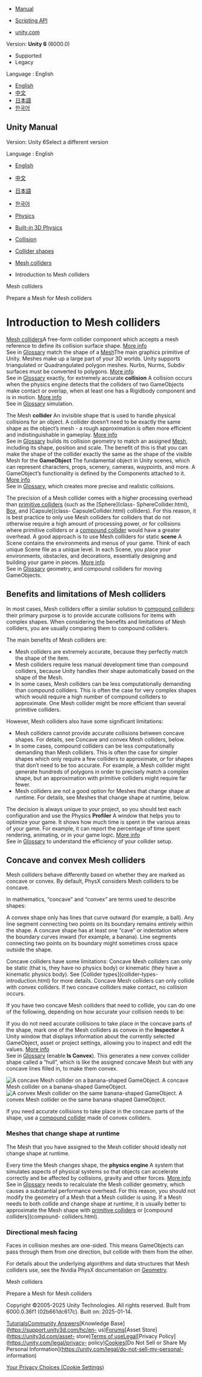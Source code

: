 [](https://docs.unity3d.com)

  * [Manual](../Manual/index.html)
  * [Scripting API](../ScriptReference/index.html)

  * [unity.com](https://unity.com/)

Version: **Unity 6** (6000.0)

  * Supported
  * Legacy

Language : English

  * [English](/Manual/mesh-colliders-introduction.html)
  * [中文](/cn/current/Manual/mesh-colliders-introduction.html)
  * [日本語](/ja/current/Manual/mesh-colliders-introduction.html)
  * [한국어](/kr/current/Manual/mesh-colliders-introduction.html)

[](https://docs.unity3d.com)

## Unity Manual

Version: Unity 6Select a different version

Language : English

  * [English](/Manual/mesh-colliders-introduction.html)
  * [中文](/cn/current/Manual/mesh-colliders-introduction.html)
  * [日本語](/ja/current/Manual/mesh-colliders-introduction.html)
  * [한국어](/kr/current/Manual/mesh-colliders-introduction.html)

  * [Physics](PhysicsSection.html)
  * [Built-in 3D Physics](PhysicsOverview.html)
  * [Collision](collision-section.html)
  * [Collider shapes](collider-shapes.html)
  * [Mesh colliders](mesh-colliders.html)
  * Introduction to Mesh colliders

[](mesh-colliders.html)

Mesh colliders

[](prepare-mesh-for-mesh-collider.html)

Prepare a Mesh for Mesh colliders

# Introduction to Mesh colliders

[Mesh colliders](class-MeshCollider.html)A free-form collider component which
accepts a mesh reference to define its collision surface shape. [More
info](class-MeshCollider.html)  
See in [Glossary](Glossary.html#MeshCollider) match the shape of a
[Mesh](class-Mesh.html)The main graphics primitive of Unity. Meshes make up a
large part of your 3D worlds. Unity supports triangulated or Quadrangulated
polygon meshes. Nurbs, Nurms, Subdiv surfaces must be converted to polygons.
[More info](mesh.html)  
See in [Glossary](Glossary.html#Mesh) exactly, for extremely accurate
**collision** A collision occurs when the physics engine detects that the
colliders of two GameObjects make contact or overlap, when at least one has a
Rigidbody component and is in motion. [More info](CollidersOverview.html)  
See in [Glossary](Glossary.html#Collision) simulation.

The Mesh **collider** An invisible shape that is used to handle physical
collisions for an object. A collider doesn’t need to be exactly the same shape
as the object’s mesh - a rough approximation is often more efficient and
indistinguishable in gameplay. [More info](CollidersOverview.html)  
See in [Glossary](Glossary.html#Collider) builds its collision geometry to
match an assigned [Mesh](class-Mesh.html), including its shape, position and
scale. The benefit of this is that you can make the shape of the collider
exactly the same as the shape of the visible Mesh for the **GameObject** The
fundamental object in Unity scenes, which can represent characters, props,
scenery, cameras, waypoints, and more. A GameObject’s functionality is defined
by the Components attached to it. [More info](class-GameObject.html)  
See in [Glossary](Glossary.html#GameObject), which creates more precise and
realistic collisions.

The precision of a Mesh collider comes with a higher processing overhead than
[primitive colliders](primitive-colliders.html) (such as the [Sphere](class-
SphereCollider.html), [Box](class-BoxCollider.html), and [Capsule](class-
CapsuleCollider.html) colliders). For this reason, it is best practice to only
use Mesh colliders for colliders that do not otherwise require a high amount
of processing power, or for collisions where primitive colliders or a
[compound collider](compound-colliders.html) would have a greater overhead. A
good approach is to use Mesh colliders for static **scene** A Scene contains
the environments and menus of your game. Think of each unique Scene file as a
unique level. In each Scene, you place your environments, obstacles, and
decorations, essentially designing and building your game in pieces. [More
info](CreatingScenes.html)  
See in [Glossary](Glossary.html#Scene) geometry, and compound colliders for
moving GameObjects.

## Benefits and limitations of Mesh colliders

In most cases, Mesh colliders offer a similar solution to [compound
colliders](compound-colliders.html): their primary purpose is to provide
accurate collisions for items with complex shapes. When considering the
benefits and limitations of Mesh colliders, you are usually comparing them to
compound colliders.

The main benefits of Mesh colliders are:

  * Mesh colliders are extremely accurate, because they perfectly match the shape of the item.
  * Mesh colliders require less manual development time than compound colliders, because Unity handles their shape automatically based on the shape of the Mesh.
  * In some cases, Mesh colliders can be less computationally demanding than compound colliders. This is often the case for very complex shapes which would require a high number of compound colliders to approximate. One Mesh collider might be more efficient than several primitive colliders.

However, Mesh colliders also have some significant limitations:

  * Mesh colliders cannot provide accurate collisions between concave shapes. For details, see Concave and convex Mesh colliders, below.
  * In some cases, compound colliders can be less computationally demanding than Mesh colliders. This is often the case for simpler shapes which only require a few colliders to approximate, or for shapes that don’t need to be too accurate. For example, a Mesh collider might generate hundreds of polygons in order to precisely match a complex shape, but an approximation with primitive colliders might require far fewer.
  * Mesh colliders are not a good option for Meshes that change shape at runtime. For details, see Meshes that change shape at runtime, below.

The decision is always unique to your project, so you should test each
configuration and use the Physics **Profiler** A window that helps you to
optimize your game. It shows how much time is spent in the various areas of
your game. For example, it can report the percentage of time spent rendering,
animating, or in your game logic. [More info](Profiler.html)  
See in [Glossary](Glossary.html#Profiler) to understand the efficiency of your
collider setup.

## Concave and convex Mesh colliders

Mesh colliders behave differently based on whether they are marked as concave
or convex. By default, PhysX considers Mesh colliders to be concave.

In mathematics, “concave” and “convex” are terms used to describe shapes:

A convex shape only has lines that curve outward (for example, a ball). Any
line segment connecting two points on its boundary remains entirely within the
shape. A concave shape has at least one “cave” or indentation where the
boundary curves inward (for example, a banana). Line segments connecting two
points on its boundary might sometimes cross space outside the shape.

Concave colliders have some limitations: Concave Mesh colliders can only be
static (that is, they have no physics body) or kinematic (they have a
kinematic physics body). See [Collider types](collider-types-
introduction.html) for more details. Concave Mesh colliders can only collide
with convex colliders. If two concave colliders make contact, no collision
occurs.

If you have two concave Mesh colliders that need to collide, you can do one of
the following, depending on how accurate your collision needs to be:

If you do not need accurate collisions to take place in the concave parts of
the shape, mark one of the Mesh colliders as convex in the **Inspector** A
Unity window that displays information about the currently selected
GameObject, asset or project settings, allowing you to inspect and edit the
values. [More info](UsingTheInspector.html)  
See in [Glossary](Glossary.html#Inspector) (enable **Is Convex**). This
generates a new convex collider shape called a “hull”, which is like the
assigned concave Mesh but with any concave lines filled in, to make them
convex.

![A concave Mesh collider on a banana-shaped
GameObject.](../uploads/Main/food-pack-banana-concave-mesh.png) A concave Mesh
collider on a banana-shaped GameObject. ![A convex Mesh collider on the same
banana-shaped GameObject.](../uploads/Main/food-pack-banana-convex-mesh.png) A
convex Mesh collider on the same banana-shaped GameObject.

If you need accurate collisions to take place in the concave parts of the
shape, use a [compound collider](compound-colliders.html) made of convex
colliders.

### Meshes that change shape at runtime

The Mesh that you have assigned to the Mesh collider should ideally not change
shape at runtime.

Every time the Mesh changes shape, the **physics engine** A system that
simulates aspects of physical systems so that objects can accelerate correctly
and be affected by collisions, gravity and other forces. [More
info](PhysicsSection.html)  
See in [Glossary](Glossary.html#PhysicsEngine) needs to recalculate the Mesh
collider geometry, which causes a substantial performance overhead. For this
reason, you should not modify the geometry of a Mesh that a Mesh collider is
using. If a Mesh needs to both collide and change shape at runtime, it is
usually better to approximate the Mesh shape with [primitive
colliders](primitive-colliders.html) or [compound colliders](compound-
colliders.html).

### Directional mesh facing

Faces in collision meshes are one-sided. This means GameObjects can pass
through them from one direction, but collide with them from the other.

For details about the underlying algorithms and data structures that Mesh
colliders use, see the Nvidia PhysX documentation on
[Geometry](https://docs.nvidia.com/gameworks/content/gameworkslibrary/physx/guide/Manual/Geometry.html).

[](mesh-colliders.html)

Mesh colliders

[](prepare-mesh-for-mesh-collider.html)

Prepare a Mesh for Mesh colliders

Copyright ©2005-2025 Unity Technologies. All rights reserved. Built from
6000.0.36f1 (02b661dc617c). Built on: 2025-01-14.

[Tutorials](https://learn.unity.com/)[Community
Answers](https://answers.unity3d.com)[Knowledge
Base](https://support.unity3d.com/hc/en-
us)[Forums](https://forum.unity3d.com)[Asset Store](https://unity3d.com/asset-
store)[Terms of
use](https://docs.unity3d.com/Manual/TermsOfUse.html)[Legal](https://unity.com/legal)[Privacy
Policy](https://unity.com/legal/privacy-
policy)[Cookies](https://unity.com/legal/cookie-policy)[Do Not Sell or Share
My Personal Information](https://unity.com/legal/do-not-sell-my-personal-
information)

[Your Privacy Choices (Cookie Settings)](javascript:void\(0\);)

